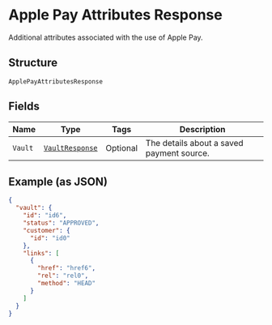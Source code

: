 
# Apple Pay Attributes Response

Additional attributes associated with the use of Apple Pay.

## Structure

`ApplePayAttributesResponse`

## Fields

| Name | Type | Tags | Description |
|  --- | --- | --- | --- |
| `Vault` | [`VaultResponse`](../../doc/models/vault-response.md) | Optional | The details about a saved payment source. |

## Example (as JSON)

```json
{
  "vault": {
    "id": "id6",
    "status": "APPROVED",
    "customer": {
      "id": "id0"
    },
    "links": [
      {
        "href": "href6",
        "rel": "rel0",
        "method": "HEAD"
      }
    ]
  }
}
```


